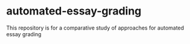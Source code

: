 # automated-essay-grading
This repository is for a comparative study of approaches for automated essay grading
